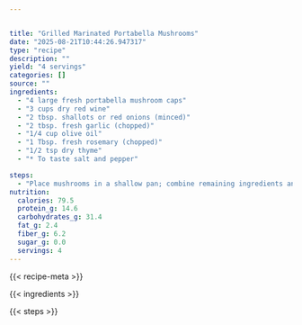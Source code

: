 ```yaml
---


title: "Grilled Marinated Portabella Mushrooms"
date: "2025-08-21T10:44:26.947317"
type: "recipe"
description: ""
yield: "4 servings"
categories: []
source: ""
ingredients:
  - "4 large fresh portabella mushroom caps"
  - "3 cups dry red wine"
  - "2 tbsp. shallots or red onions (minced)"
  - "2 tbsp. fresh garlic (chopped)"
  - "1/4 cup olive oil"
  - "1 Tbsp. fresh rosemary (chopped)"
  - "1/2 tsp dry thyme"
  - "* To taste salt and pepper"

steps:
  - "Place mushrooms in a shallow pan; combine remaining ingredients and pour over the top of the mushrooms. Marinate for 1-2 hours, turning once. Remove from marinade and cook on hot grill for 3 minutes on each side. Slice and serve as a side dish or main course."
nutrition:
  calories: 79.5
  protein_g: 14.6
  carbohydrates_g: 31.4
  fat_g: 2.4
  fiber_g: 6.2
  sugar_g: 0.0
  servings: 4
---
```


{{< recipe-meta >}}

{{< ingredients >}}

{{< steps >}}
